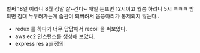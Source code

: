 벌써 18일 이라니 8월 정말 잘~간다~
매일 눈뜨면 12시이고 뭘쫌 하려니 5시 ㅋㅋㅋ 밤되면 침대 누우러가는게 습관이 되버려서 
몸뚱아리가 통제되지 않는다.. 

- redux 를 하다가 너무 답답해서 recoil 을 써보았다. 
- aws ec2 인스턴스를 생성해 보았다.
- express res api 정의 